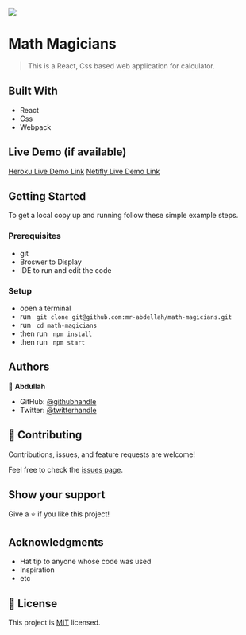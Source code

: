 ![](https://img.shields.io/badge/Microverse-blueviolet)

# Math Magicians

> This is a React, Css based web application for calculator.


## Built With

- React
- Css
- Webpack

## Live Demo (if available)

[Heroku Live Demo Link](https://mathsmagician.herokuapp.com/)
[Netifly Live Demo Link](https://sparkly-choux-4dd3b0.netlify.app/)


## Getting Started

To get a local copy up and running follow these simple example steps.

### Prerequisites

- git
- Broswer to Display
- IDE to run and edit the code

### Setup

- open a terminal
- run ``` git clone git@github.com:mr-abdellah/math-magicians.git```
- run ``` cd math-magicians```
- then run ``` npm install```
- then run ``` npm start```

## Authors

👤 **Abdullah**

- GitHub: [@githubhandle](https://github.com/mr-abdellah)
- Twitter: [@twitterhandle](https://twitter.com/belkaiduus)

## 🤝 Contributing

Contributions, issues, and feature requests are welcome!

Feel free to check the [issues page](../../issues/).

## Show your support

Give a ⭐️ if you like this project!

## Acknowledgments

- Hat tip to anyone whose code was used
- Inspiration
- etc

## 📝 License

This project is [MIT](./MIT.md) licensed.
